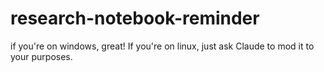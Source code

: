 ﻿# research-notebook-reminder
if you're on windows, great! If you're on linux, just ask Claude to mod it to your purposes.
